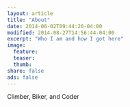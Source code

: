 ```yaml
---
layout: article
title: "About"
date: 2014-06-02T09:44:20-04:00
modified: 2014-08-27T14:56:44-04:00
excerpt: "Who I am and how I got here"
image:
  feature:
  teaser:
  thumb:
share: false
ads: false
---
```


Climber, Biker, and Coder